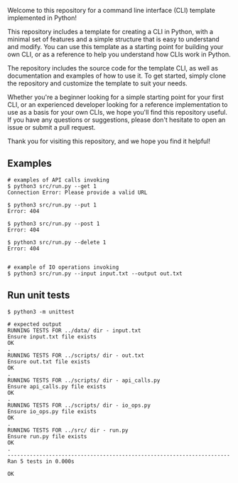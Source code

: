 Welcome to this repository for a command line interface (CLI) 
template implemented in Python!

This repository includes a template for creating a CLI in Python, with a 
minimal set of features and a simple structure that is easy to understand and modify. 
You can use this template as a starting point for building your own CLI, or as a reference
to help you understand how CLIs work in Python.

The repository includes the source code for the template CLI, as well as documentation and 
examples of how to use it. To get started, simply clone the repository and customize the 
template to suit your needs.

Whether you're a beginner looking for a simple starting point for your first CLI, or an 
experienced developer looking for a reference implementation to use as a basis for your 
own CLIs, we hope you'll find this repository useful. If you have any questions or suggestions, 
please don't hesitate to open an issue or submit a pull request.

Thank you for visiting this repository, and we hope you find it helpful!

## Examples

```
# examples of API calls invoking
$ python3 src/run.py --get 1                           
Connection Error: Please provide a valid URL

$ python3 src/run.py --put 1
Error: 404

$ python3 src/run.py --post 1
Error: 404

$ python3 src/run.py --delete 1
Error: 404


# example of IO operations invoking
$ python3 src/run.py --input input.txt --output out.txt
```

## Run unit tests
```
$ python3 -m unittest 

# expected output
RUNNING TESTS FOR ../data/ dir - input.txt
Ensure input.txt file exists
OK
.
RUNNING TESTS FOR ../scripts/ dir - out.txt
Ensure out.txt file exists
OK
.
RUNNING TESTS FOR ../scripts/ dir - api_calls.py
Ensure api_calls.py file exists
OK
.
RUNNING TESTS FOR ../scripts/ dir - io_ops.py
Ensure io_ops.py file exists
OK
.
RUNNING TESTS FOR ../src/ dir - run.py
Ensure run.py file exists
OK
.
----------------------------------------------------------------------
Ran 5 tests in 0.000s

OK
```